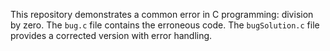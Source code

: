 This repository demonstrates a common error in C programming: division by zero. The `bug.c` file contains the erroneous code. The `bugSolution.c` file provides a corrected version with error handling.